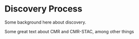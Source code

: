 # Discovery Process

Some background here about discovery. 

Some great text about CMR and CMR-STAC, among other things




